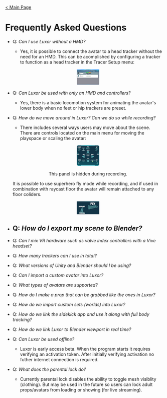 [< Main Page](https://github.com/guiglass/LUXOR/blob/gh-pages/index.md)

# Frequently Asked Questions


- Q: *Can I use Luxor without a HMD?*
  - Yes, it is possible to connect the avatar to a head tracker without the need for an HMD. This can be acomplished by configuring a tracker to function as a head tracker in the Tracer Setup menu:
  <p align="center">
  <a href="/img/tracker setup.png">
     <img width="15%" height="15%" src="/img/tracker setup.png">
  </a>
  </p>
  
- Q: *Can Luxor be used with only an HMD and controllers?*
  - Yes, there is a basic locomotion system for animating the avatar's lower body when no feet or hip trackers are preset.

- Q: *How do we move around in Luxor? Can we do so while recording?*
  - There includes several ways users may move about the scene. There are controls located on the main menu for moving the playspace or scaling the avatar:
  <p align="center">
  <a href="/img/slew controls.png">
     <img width="15%" height="15%" src="/img/slew controls.png">
  </a>
  </p>
  <p align="center">
	This panel is hidden during recording.
  </p>

  
  It is possible to use superhero fly mode while recording, and if used in combination with raycast floor the avatar will remain attached to any floor coliders.
  <p align="center">
  <a href="/img/slew fly.png">
     <img width="15%" height="15%" src="/img/slew fly.png">
  </a>
  </p>
  
- Q: *How do I export my scene to Blender?*
  - 
- Q: *Can I mix VR hardware such as valve index controllers with a Vive headset?*

- Q: *How many trackers can I use in total?*

- Q: *What versions of Unity and Blender should I be using?*

- Q: *Can I import a custom avatar into Luxor?*

- Q: *What types of avatars are supported?*

- Q: *How do I make a prop that can be grabbed like the ones in Luxor?*

- Q: *How do we import custom sets (worlds) into Luxor?*

- Q: *How do we link the sidekick app and use it along with full body tracking?*

- Q: *How do we link Luxor to Blender viewport in real time?*

- Q: *Can Luxor be used offline?*
  - Luxor is early access beta. When the program starts it requires verifying an activation token. After initially verifying activation no futher internet connection is required.
  
- Q: *What does the parental lock do?*
  - Currently parental lock disables the ability to toggle mesh visiblity (clothing). But may be used in the future so users can lock adult props/avatars from loading or showing (for live streaming). 

